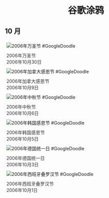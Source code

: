 
<h1 align="center"> 谷歌涂鸦 </h1>




## 10 月

<div class="image">


<img src="//www.google.com/logos/2006/halloween06.gif" alt="2006年万圣节 #GoogleDoodle" style="margin: 5px"/>
<div class="info" style="font-size: 14px; color:#333333; margin:5px"><div class="title">2006年万圣节</div><div class="date">2006年10月30日</div></div>

<img src="//www.google.com/logos/2006/thanksgiving_ca06.gif" alt="2006年加拿大感恩节 #GoogleDoodle" style="margin: 5px"/>
<div class="info" style="font-size: 14px; color:#333333; margin:5px"><div class="title">2006年加拿大感恩节</div><div class="date">2006年10月9日</div></div>

<img src="https://lh3.googleusercontent.com/SxvR_MQ1i7ud5ZBvGmQcqZKsLAfd2fDLbSX-pWC3WKO8tRBpLMt1kZ9xofIJbLcGZFiiFQIhj0gA10yVFyquUwVi-2XL7V6OkAoXjFKb=s660" alt="2006年中秋节 #GoogleDoodle" style="margin: 5px"/>
<div class="info" style="font-size: 14px; color:#333333; margin:5px"><div class="title">2006年中秋节</div><div class="date">2006年10月6日</div></div>

<img src="https://lh3.googleusercontent.com/HJOd_uPuLXi5Eh4WV5gmIYd0aO4Kvi5PL1CrgZGbjFHdkinzZF5p3I3KSeYX0yjbj3A9Dj7cyBK3_zJ0v331d-6UEfq-Le5BuW3aEnQA=s660" alt="2006年韩国感恩节 #GoogleDoodle" style="margin: 5px"/>
<div class="info" style="font-size: 14px; color:#333333; margin:5px"><div class="title">2006年韩国感恩节</div><div class="date">2006年10月5日</div></div>

<img src="https://lh3.googleusercontent.com/t0bWtIqO7-df50DgL4Isd9CoDHdwZBC27aMBdkSmU8mkMEU4TosM7n0M8_ygit_NbsMY-jxZwci-wt7tGzfeAYxnCIUJNphvljeUsfUM=s660" alt="2006年德国统一日 #GoogleDoodle" style="margin: 5px"/>
<div class="info" style="font-size: 14px; color:#333333; margin:5px"><div class="title">2006年德国统一日</div><div class="date">2006年10月3日</div></div>

<img src="https://lh3.googleusercontent.com/lz3-P3SGi38f1NJEVFWLDpZpdgRDz0VGc5um_J7mkb4TXAeoJwaxKEWHtk1otU0H7HrrFvhTC6OiOb8EmySKfq3ACxQXeRgUNiGaMTfb=s660" alt="2006年西班牙叠罗汉节 #GoogleDoodle" style="margin: 5px"/>
<div class="info" style="font-size: 14px; color:#333333; margin:5px"><div class="title">2006年西班牙叠罗汉节</div><div class="date">2006年10月1日</div></div>

</div>








